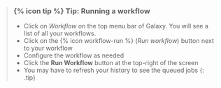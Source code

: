 > ### {% icon tip %} Tip: Running a workflow
> - Click on *Workflow* on the top menu bar of Galaxy. You will see a list of all your workflows.
> - Click on the {% icon workflow-run %} (*Run workflow*) button next to your workflow
> - Configure the workflow as needed
> - Click the **Run Workflow** button at the top-right of the screen
> - You may have to refresh your history to see the queued jobs
{: .tip}